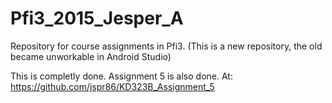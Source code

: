 # Pfi3_2015_Jesper_A
Repository for course assignments in Pfi3. (This is a new repository, the old became unworkable in Android Studio)

This is completly done. Assignment 5 is also done. At: https://github.com/jspr86/KD323B_Assignment_5
